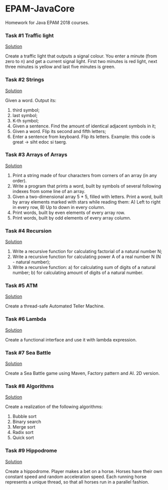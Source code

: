 # EPAM-JavaCore
Homework for Java EPAM 2018 courses.

  ### Task #1 Traffic light 
   [Solution](https://github.com/Michael-Kolbasov/EPAM-JavaCore/tree/master/task01/trafficlight/src)
   
 Create a traffic light that outputs a signal colour. You enter a minute (from zero to n) and get
 a current signal light. First two minutes is red light, next three minutes is yellow and last five minutes is green.
 
  ### Task #2 Strings   
  [Solution](https://github.com/Michael-Kolbasov/EPAM-JavaCore/tree/master/task02/string/manipulations/)
  
 Given a word. Output its:
 1) third symbol;
 2) last symbol;
 3) K-th symbol;
 4) Given a sentence. Find the amount of identical adjacent symbols in it;
 5) Given a word. Flip its second and fifth letters;
 6) Enter a sentence from keyboard. Flip its letters. Example: this code is great -> siht edoc si taerg.
 
  ### Task #3 Arrays of Arrays 
  [Solution](https://github.com/Michael-Kolbasov/EPAM-JavaCore/tree/master/task03/array)
   
 1) Print a string made of four characters from corners of an array (in any order).
 2) Write a program that prints a word, built by symbols of several following indexes from some line of an array.
 3) Given a two-dimensional array 5 * 5, filled with letters. Print a word, built by array elements marked with stars while reading them: A) Left to right in every row, B) Up to down in every column.
 4) Print words, built by even elements of every array row.
 5) Print words, built by odd elements of every array column.

  ### Task #4 Recursion
  [Solution](https://github.com/Michael-Kolbasov/EPAM-JavaCore/tree/master/task04/recursion)
   
 1) Write a recursive function for calculating factorial of a natural number N;
 2) Write a recursive function for calculating power A of a real number N (N - natural number);
 3) Write a recursive function:
     a) for calculating sum of digits of a natural number;
     b) for calculating amount of digits of a natural number.
      
  ### Task #5 ATM
  [Solution](https://github.com/Michael-Kolbasov/EPAM-JavaCore/tree/master/task05/atm)
  
 Create a thread-safe Automated Teller Machine.
  
  ### Task #6 Lambda
  [Solution](https://github.com/Michael-Kolbasov/EPAM-JavaCore/tree/master/task06/functional/interface/src/root/solution)
  
 Create a functional interface and use it with lambda expression.

  ### Task #7 Sea Battle
  [Solution](https://github.com/Michael-Kolbasov/EPAM-JavaCore/tree/master/task07/seabattle)

 Create a Sea Battle game using Maven, Factory pattern and AI. 2D version.

  ### Task #8 Algorithms
  [Solution](https://github.com/Michael-Kolbasov/EPAM-JavaCore/tree/master/task08/algo)

 Create a realization of the following algorithms:
 1) Bubble sort
 2) Binary search
 3) Merge sort
 4) Radix sort
 5) Quick sort

  ### Task #9 Hippodrome
  [Solution](https://github.com/Michael-Kolbasov/EPAM-JavaCore/tree/master/task09/hippodrome/src/main/java)

 Create a hippodrome.
 Player makes a bet on a horse. Horses have their own constant speed and random acceleration speed.
 Each running horse represents a unique thread, so that all horses run in a parallel fashion.
